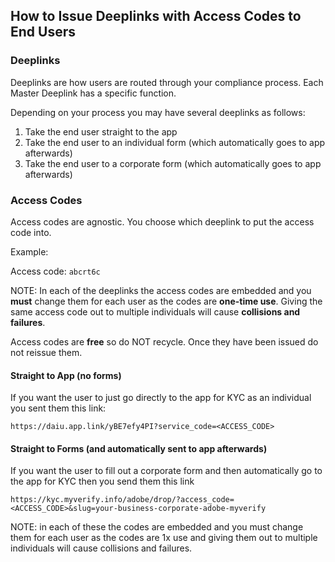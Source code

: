 ## How to Issue Deeplinks with Access Codes to End Users

### Deeplinks

Deeplinks are how users are routed through your compliance process.  Each Master Deeplink has a specific function.

Depending on your process you may have several deeplinks as follows:

1. Take the end user straight to the app
2. Take the end user to an individual form (which automatically goes to app afterwards)
3. Take the end user to a corporate form (which automatically goes to app afterwards)

### Access Codes


Access codes are agnostic. You choose which deeplink to put the access code into.

Example:

Access code: `abcrt6c`

NOTE: In each of the deeplinks the access codes are embedded and you **must** change them for each user as the codes are **one-time use**. Giving the same access code out to multiple individuals will cause **collisions and failures**. 

Access codes are **free** so do NOT recycle. Once they have been issued do not reissue them. 

#### Straight to App (no forms)

If you want the user to just go directly to the app for KYC as an individual you sent them this link:

	https://daiu.app.link/yBE7efy4PI?service_code=<ACCESS_CODE>


#### Straight to Forms (and automatically sent to app afterwards)


If you want the user to fill out a corporate form and then automatically go to the app for KYC then you send them this link


	https://kyc.myverify.info/adobe/drop/?access_code=<ACCESS_CODE>&slug=your-business-corporate-adobe-myverify


NOTE: in each of these the codes are embedded and you must change them for each user as the codes are 1x use and giving them out to multiple individuals will cause collisions and failures. 
